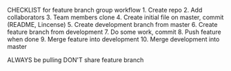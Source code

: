 CHECKLIST for feature branch group workflow
    1. Create repo
    2. Add collaborators
    3. Team members clone
    4. Create initial file on master, commit (README, Lincense)
    5. Create development branch from master
    6. Create feature branch from development
    7. Do some work, commit
    8. Push feature when done
    9. Merge feature into development
    10. Merge development into master

ALWAYS be pulling
DON'T share feature branch